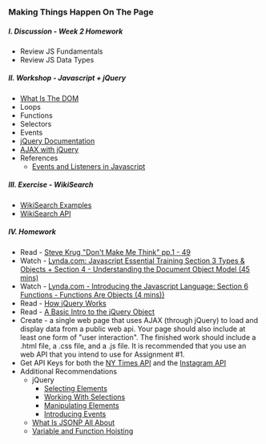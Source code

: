 ### Making Things Happen On The Page

##### I. Discussion - Week 2 Homework
* Review JS Fundamentals
* Review JS Data Types

##### II. Workshop - Javascript + jQuery
* [What Is The DOM](http://css-tricks.com/dom/)
* Loops
* Functions
* Selectors
* Events
* [jQuery Documentation](http://api.jquery.com/)
* [AJAX with jQuery](http://learn.jquery.com/ajax/)
* References
	* [Events and Listeners in Javascript](http://idratherbewriting.com/2013/02/04/events-and-listeners-javascript/)

##### III. Exercise - WikiSearch
* [WikiSearch Examples](https://github.com/craigprotzel/Mashups/tree/master/03_Making_Things_Happen_On_The_Page/WikiSearch)
* [WikiSearch API](http://en.wikipedia.org/w/api.php?action=opensearch&format=json&search)

##### IV. Homework
* Read - [Steve Krug "Don't Make Me Think" pp.1 - 49](http://itp.nyu.edu/~kd49/ux/wp-content/uploads/2011/12/Dont_Make_Me_Think-chptr1-5.pdf)
* Watch - [Lynda.com: Javascript Essential Training Section 3 Types & Objects + Section 4 - Understanding the Document Object Model (45 mins)](http://www.nyu.edu/lynda)
* Watch - [Lynda.com - Introducing the Javascript Language: Section 6 Functions - Functions Are Objects (4 mins))](http://www.nyu.edu/lynda)
* Read - [How jQuery Works](http://learn.jquery.com/about-jquery/how-jquery-works/)
* Read - [A Basic Intro to the jQuery Object](http://www.smashingmagazine.com/2014/05/29/mystery-jquery-object-syntax-basic-introduction)
* Create - a single web page that uses AJAX (through jQuery) to load and display data from a public web api. Your page should also include at least one form of "user interaction". The finished work should include a .html file, a .css file, and a .js file. It is recommended that you use an web API that you intend to use for Assignment #1.
* Get API Keys for both the [NY Times API](http://developer.nytimes.com/) and the [Instagram API](http://instagram.com/developer/)
* Additional Recommendations
  * jQuery
    * [Selecting Elements](http://learn.jquery.com/using-jquery-core/selecting-elements/)
    * [Working With Selections](http://learn.jquery.com/using-jquery-core/working-with-selections/)
    * [Manipulating Elements](http://learn.jquery.com/using-jquery-core/manipulating-elements/) 
    * [Introducing Events](http://learn.jquery.com/events/introduction-to-events/)
  * [What Is JSONP All About](http://stackoverflow.com/questions/2067472/what-is-jsonp-all-about)
  * [Variable and Function Hoisting](http://designpepper.com/blog/drips/variable-and-function-hoisting)